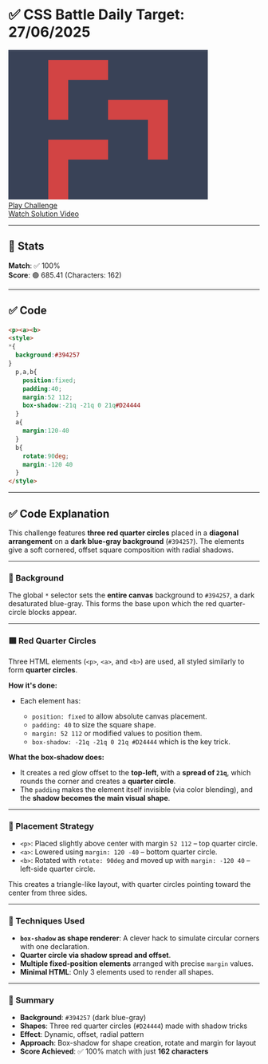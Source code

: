 # ✅ CSS Battle Daily Target: 27/06/2025

![Target](./images/27.png)  
[Play Challenge](https://cssbattle.dev/play/0jHOqAnxfqpeKfqeWDnU)  
[Watch Solution Video](https://youtube.com/shorts/SNkNiX8JsNY)

---

## 🔢 Stats

**Match**: ✅ 100%  
**Score**: 🟢 685.41 (Characters: 162)

---

## ✅ Code

```html
<p><a><b>
<style>
*{
  background:#394257
}
  p,a,b{
    position:fixed;
    padding:40;
    margin:52 112;
    box-shadow:-21q -21q 0 21q#D24444
  }
  a{
    margin:120-40
  }
  b{
    rotate:90deg;
    margin:-120 40
  }
</style>
```

---

## ✅ Code Explanation

This challenge features **three red quarter circles** placed in a **diagonal arrangement** on a **dark blue-gray background** (`#394257`). The elements give a soft cornered, offset square composition with radial shadows.

---

### 🎨 Background

The global `*` selector sets the **entire canvas** background to `#394257`, a dark desaturated blue-gray. This forms the base upon which the red quarter-circle blocks appear.

---

### 🟥 Red Quarter Circles

Three HTML elements (`<p>`, `<a>`, and `<b>`) are used, all styled similarly to form **quarter circles**.

**How it's done:**

* Each element has:

  * `position: fixed` to allow absolute canvas placement.
  * `padding: 40` to size the square shape.
  * `margin: 52 112` or modified values to position them.
  * `box-shadow: -21q -21q 0 21q #D24444` which is the key trick.

**What the box-shadow does:**

* It creates a red glow offset to the **top-left**, with a **spread of `21q`**, which rounds the corner and creates a **quarter circle**.
* The `padding` makes the element itself invisible (via color blending), and the **shadow becomes the main visual shape**.

---

### 🔁 Placement Strategy

* `<p>`: Placed slightly above center with margin `52 112` – top quarter circle.
* `<a>`: Lowered using `margin: 120 -40` – bottom quarter circle.
* `<b>`: Rotated with `rotate: 90deg` and moved up with `margin: -120 40` – left-side quarter circle.

This creates a triangle-like layout, with quarter circles pointing toward the center from three sides.

---

### 🧠 Techniques Used

* **`box-shadow` as shape renderer**: A clever hack to simulate circular corners with one declaration.
* **Quarter circle via shadow spread and offset**.
* **Multiple fixed-position elements** arranged with precise `margin` values.
* **Minimal HTML**: Only 3 elements used to render all shapes.

---

### 🏁 Summary

* **Background**: `#394257` (dark blue-gray)
* **Shapes**: Three red quarter circles (`#D24444`) made with shadow tricks
* **Effect**: Dynamic, offset, radial pattern
* **Approach**: Box-shadow for shape creation, rotate and margin for layout
* **Score Achieved**: ✅ 100% match with just **162 characters**